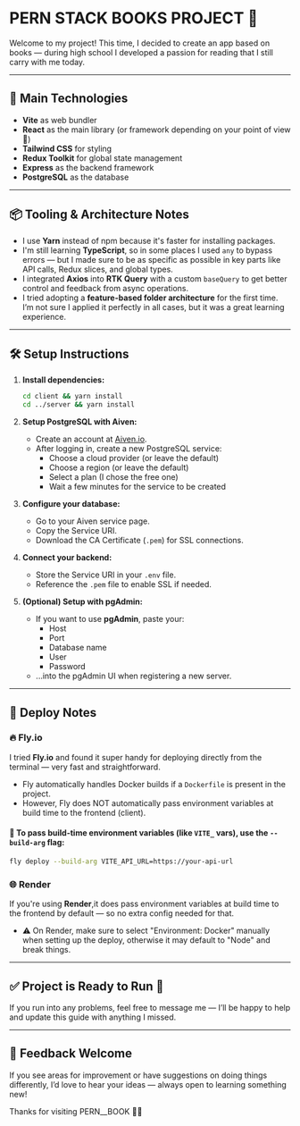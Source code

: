# PERN STACK BOOKS PROJECT 📔

Welcome to my project! This time, I decided to create an app based on books — during high school I developed a passion for reading that I still carry with me today.

---

## 🚀 Main Technologies

- **Vite** as web bundler
- **React** as the main library (or framework depending on your point of view 🧐)
- **Tailwind CSS** for styling
- **Redux Toolkit** for global state management
- **Express** as the backend framework
- **PostgreSQL** as the database

---

## 📦 Tooling & Architecture Notes

- I use **Yarn** instead of npm because it's faster for installing packages.
- I'm still learning **TypeScript**, so in some places I used `any` to bypass errors — but I made sure to be as specific as possible in key parts like API calls, Redux slices, and global types.
- I integrated **Axios** into **RTK Query** with a custom `baseQuery` to get better control and feedback from async operations.
- I tried adopting a **feature-based folder architecture** for the first time. I’m not sure I applied it perfectly in all cases, but it was a great learning experience.

---

## 🛠️ Setup Instructions

1.  **Install dependencies:**

    ```bash
    cd client && yarn install
    cd ../server && yarn install
    ```

2.  **Setup PostgreSQL with Aiven:**

    - Create an account at [Aiven.io](https://aiven.io/).
    - After logging in, create a new PostgreSQL service:
      - Choose a cloud provider (or leave the default)
      - Choose a region (or leave the default)
      - Select a plan (I chose the free one)
      - Wait a few minutes for the service to be created

3.  **Configure your database:**

    - Go to your Aiven service page.
    - Copy the Service URI.
    - Download the CA Certificate (`.pem`) for SSL connections.

4.  **Connect your backend:**

    - Store the Service URI in your `.env` file.
    - Reference the `.pem` file to enable SSL if needed.

5.  **(Optional) Setup with pgAdmin:**
    - If you want to use **pgAdmin**, paste your:
      - Host
      - Port
      - Database name
      - User
      - Password
    - ...into the pgAdmin UI when registering a new server.

---

## 🚢 Deploy Notes

### 🔥 Fly.io

I tried **Fly.io** and found it super handy for deploying directly from the terminal — very fast and straightforward.

- Fly automatically handles Docker builds if a `Dockerfile` is present in the project.
- However, Fly does NOT automatically pass environment variables at build time to the frontend (client).

#### 🔧 To pass build-time environment variables (like `VITE_` vars), use the `--build-arg` flag:

```bash
fly deploy --build-arg VITE_API_URL=https://your-api-url
```

### 🌐 Render

If you're using **Render**,it does pass environment variables at build time to the frontend by default — so no extra config needed for that.

- ⚠️ On Render, make sure to select "Environment: Docker" manually when setting up the deploy, otherwise it may default to "Node" and break things.

---

## ✅ Project is Ready to Run 🎉

If you run into any problems, feel free to message me — I’ll be happy to help and update this guide with anything I missed.

---

## 🙌 Feedback Welcome

If you see areas for improvement or have suggestions on doing things differently, I’d love to hear your ideas — always open to learning something new!

Thanks for visiting PERN\_\_BOOK ✌🏼
